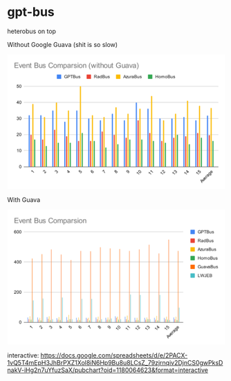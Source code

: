 # gpt-bus
heterobus on top

Without Google Guava (shit is so slow)

![without guava](./graph2.svg)

With Guava

![guava](./graph.svg)

interactive: https://docs.google.com/spreadsheets/d/e/2PACX-1vQ5T4mEpH3JhBrPXZ1Xol8iN6Hp9Bu8u8LCsZ_79zjrnqiv2DjnCS0gwPksDnakV-iHg2n7uYfuzSaX/pubchart?oid=1180064623&format=interactive
